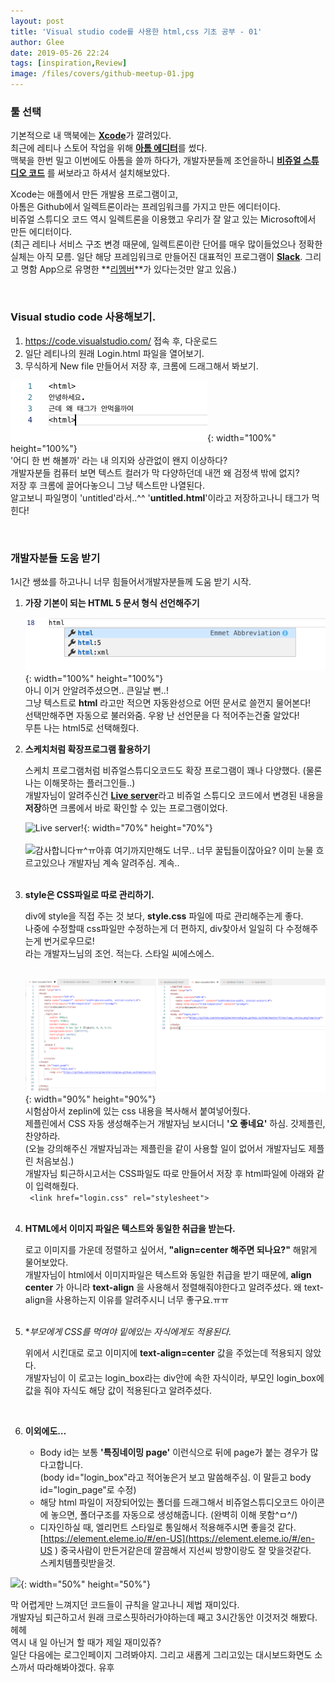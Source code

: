 ```yaml
---
layout: post
title: 'Visual studio code를 사용한 html,css 기초 공부 - 01'
author: Glee
date: 2019-05-26 22:24
tags: [inspiration,Review]
image: /files/covers/github-meetup-01.jpg
---
```


### 툴 선택

기본적으로 내 맥북에는 [**Xcode**](https://developer.apple.com/kr/xcode/)가 깔려있다. <br />최근에 레티나 스토어 작업을 위해 [**아톰 에디터**](https://atom.io/)를 썼다. <br />맥북을 한번 밀고 이번에도 아톰을 쓸까 하다가, 개발자분들께 조언을하니 [**비쥬얼 스튜디오 코드**](https://code.visualstudio.com/) 를 써보라고 하셔서 설치해보았다.

Xcode는 애플에서 만든 개발용 프로그램이고,<br />아톰은 Github에서 일렉트론이라는 프레임워크를 가지고 만든 에디터이다.<br />비쥬얼 스튜디오 코드 역시 일렉트론을 이용했고 우리가 잘 알고 있는 Microsoft에서 만든 에디터이다.<br />(최근 레티나 서비스 구조 변경 때문에, 일렉트론이란 단어를 매우 많이들었으나 정확한 실체는 아직 모름. 일단 해당 프레임워크로 만들어진 대표적인 프로그램이 [**Slack**](https://slack.com/intl/en-kr/). 그리고 명함 App으로 유명한 **[리멤버](https://rememberapp.co.kr/home)**가 있다는것만 알고 있음.)

<br />

### Visual studio code 사용해보기.

1. https://code.visualstudio.com/ 접속 후, 다운로드
2. 일단 레티나의 원래 Login.html 파일을 열어보기.
3. 무식하게 New file 만들어서 저장 후, 크롬에 드래그해서 봐보기.



![어라? 왜 태그가 안먹지?](/files/no-tag.png){: width="100%" height="100%"}<br />'어디 한 번 해볼까' 라는 내 의지와 상관없이 왠지 이상하다?<br />개발자분들 컴퓨터 보면 텍스트 컬러가 막 다양하던데 내껀 왜 검정색 밖에 없지?<br />저장 후 크롬에 끌어다놓으니 그냥 텍스트만 나열된다.<br />알고보니 파일명이 'untitled'라서..^^ '**untitled.html**'이라고 저장하고나니 태그가 먹힌다!

<br />

### 개발자분들 도움 받기

1시간 쌩쑈를 하고나니 너무 힘들어서개발자분들께 도움 받기 시작. <br />



1. **가장 기본이 되는 HTML 5 문서 형식 선언해주기**

   ![HTML만 입력하면…!](/files/announce-html5.png){: width="100%" height="100%"}<br />아니 이거 안알려주셨으면.. 큰일날 뻔..!<br />그냥 텍스트로 **html** 라고만 적으면 자동완성으로 어떤 문서로 쓸껀지 물어본다!<br />선택만해주면 자동으로 불러와줌. 우왕 난 선언문을 다 적어주는건줄 알았다!<br />무튼 나는 html5로 선택해줬다. <br /> 

2. **스케치처럼 확장프로그램 활용하기**

   스케치 프로그램처럼 비쥬얼스튜디오코드도 확장 프로그램이 꽤나 다양했다. (물론 나는 이해못하는 플러그인들..) <br />개발자님이 알려주신건 [**Live server**](https://marketplace.visualstudio.com/items?itemName=ritwickdey.LiveServer)라고 비쥬얼 스튜디오 코드에서 변경된 내용을 **저장**하면 크롬에서 바로 확인할 수 있는 프로그램이었다.

   ![Live server!](https://github.com/ritwickdey/vscode-live-server/raw/master/images/Screenshot/vscode-live-server-animated-demo.gif){: width="70%" height="70%"} <br /><br />![감사합니다ㅠ^ㅠ](http://d.line-cdn.net/lf/picimg/content/20180601/20180515_BT21_Sticker_COOKY.gif)아휴 여기까지만해도 너무.. 너무 꿀팁들이잖아요? 이미 눈물 흐르고있으나 개발자님 계속 알려주심. 계속..<br /><br>

3. **style은 CSS파일로 따로 관리하기.**

   div에 style을 직접 주는 것 보다, **style.css** 파일에 따로 관리해주는게 좋다. <br />나중에 수정할때 css파일만 수정하는게 더 편하지, div찾아서 일일히 다 수정해주는게 번거로우므로!<br>라는 개발자느님의 조언. 적는다. 스타일 씨에스에스.<br><br>

   ![div에 style을 직접준거 / css파일을 불러온것](/files/simple-code.png){: width="90%" height="90%"}<br />시험삼아서 zeplin에 있는 css 내용을 복사해서 붙여넣어줬다.<br />제플린에서 CSS 자동 생성해주는거 개발자님 보시더니 **'오 좋네요'** 하심. 갓제플린, 찬양하라.<br />(오늘 강의해주신 개발자님과는 제플린을 같이 사용할 일이 없어서 개발자님도 제플린 처음보심.)<br>개발자님 퇴근하시고서는 CSS파일도 따로 만들어서 저장 후 html파일에 아래와 같이 입력해줬다.<br />` <link href="login.css" rel="stylesheet">`<br /><br />

4. **HTML에서 이미지 파일은 텍스트와 동일한 취급을 받는다.**

   로고 이미지를 가운데 정렬하고 싶어서, **"align=center 해주면 되나요?"** 해맑게 물어보았다. <br />개발자님이 html에서 이미지파일은 텍스트와 동일한 취급을 받기 때문에, **align center** 가 아니라 **text-align** 을 사용해서 정렬해줘야한다고 알려주셨다. 왜 text-align을 사용하는지 이유를 알려주시니 너무 좋구요.ㅠㅠ<br /><br />

5. **부모에게 CSS를 먹여야 밑에있는 자식에게도 적용된다.*

   위에서 시킨대로 로고 이미지에  **text-align=center** 값을 주었는데 적용되지 않았다. <br />개발자님이 이 로고는 login_box라는 div안에 속한 자식이라, 부모인 login_box에 값을 줘야 자식도 해당 값이 적용된다고 알려주셨다. <br />

   <br />

   

6. **이외에도…**

   - Body id는 보통 **'특징네이밍 page'** 이런식으로 뒤에 page가 붙는 경우가 많다고합니다.<br />(body id="login_box"라고 적어놓은거 보고 말씀해주심. 이 말듣고 body id="login_page"로 수정)
   - 해당 html 파일이 저장되어있는 폴더를 드래그해서 비쥬얼스튜디오코드 아이콘에 놓으면, 폴더구조를 자동으로 생성해줍니다. (완벽히 이해 못함^ㅁ^/)
   - 디자인하실 때, 엘리먼트 스타일로 통일해서 적용해주시면 좋을것 같다.<br>[https://element.eleme.io/#/en-US](https://element.eleme.io/#/en-US ) 중국사람이 만든거같은데 깔끔해서 지선씨 방향이랑도 잘 맞을것같다.<br>스케치템플릿받을것.



![](http://d.line-cdn.net/lf/picimg/content/20180126/Total_02.gif){: width="50%" height="50%"}<br>

막 어렵게만 느껴지던 코드들이 규칙을 알고나니 제법 재미있다.<br>개발자님 퇴근하고서 원래 크로스핏하러가야하는데 째고 3시간동안 이것저것 해봤다. 헤헤 <br>역시 내 일 아닌거 할 때가 제일 재미있쥬?<br>일단 다음에는 로그인페이지 그려봐야지. 그리고 새롭게 그리고있는 대시보드화면도 소스까서 따라해봐야겠다. 유후



## 